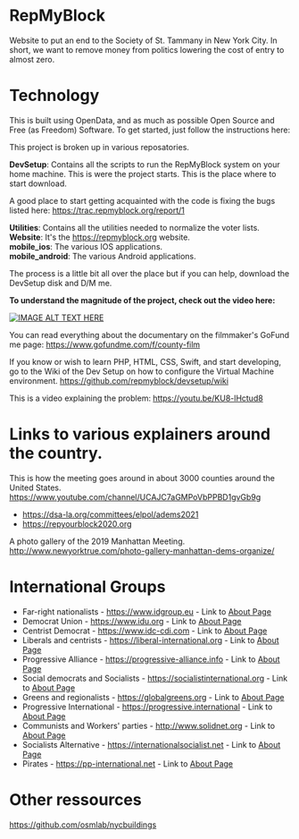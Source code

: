   
# RepMyBlock
Website to put an end to the Society of St. Tammany in New York City. In short, we want to remove money from politics lowering the cost of entry to almost zero.

# Technology
This is built using OpenData, and as much as possible Open Source and Free (as Freedom) Software. To get started, just follow the instructions here: 

This project is broken up in various reposatories.

**DevSetup**: Contains all the scripts to run the RepMyBlock system on your home machine. This is were the project starts. This is the place where to start download.

A good place to start getting acquainted with the code is fixing the bugs listed here: https://trac.repmyblock.org/report/1

**Utilities**: Contains all the utilities needed to normalize the voter lists.<BR>
**Website**: It's the https://repmyblock.org website.<BR>
**mobile_ios**: The various IOS applications.<BR>
**mobile_android**: The various Android applications.
 
The process is a little bit all over the place but if you can help, download the DevSetup disk and D/M me.

  **To understand the magnitude of the project, check out the video here:**<BR>
 
  [![IMAGE ALT TEXT HERE](https://img.youtube.com/vi/_DVyS5m7dQs/0.jpg)](https://www.youtube.com/watch?v=_DVyS5m7dQs)
  
You can read everything about the documentary on the filmmaker's GoFund me page: https://www.gofundme.com/f/county-film


If you know or wish to learn PHP, HTML, CSS, Swift, and start developing, go to the Wiki of the Dev Setup on how to configure the Virtual Machine environment. https://github.com/repmyblock/devsetup/wiki


This is a video explaining the problem: https://youtu.be/KU8-lHctud8
  
# Links to various explainers around the country.
This is how the meeting goes around in about 3000 counties around the United States.<BR>
https://www.youtube.com/channel/UCAJC7aGMPoVbPPBD1gvGb9g

* https://dsa-la.org/committees/elpol/adems2021
* https://repyourblock2020.org

A photo gallery of the 2019 Manhattan Meeting.<BR>
http://www.newyorktrue.com/photo-gallery-manhattan-dems-organize/

# International Groups
* Far-right nationalists - https://www.idgroup.eu - Link to [About Page](https://www.idgroup.eu/about)
* Democrat Union - https://www.idu.org - Link to [About Page](https://www.idu.org/about/history)
* Centrist Democrat - https://www.idc-cdi.com - Link to [About Page](https://www.idc-cdi.com/history)
* Liberals and centrists - https://liberal-international.org - Link to [About Page](https://liberal-international.org/who-we-are/our-mission)
* Progressive Alliance - https://progressive-alliance.info - Link to [About Page](https://progressive-alliance.info/network/guiding-principles)
* Social democrats and Socialists - https://socialistinternational.org - Link to [About Page](https://www.socialistinternational.org/about-us)
* Greens and regionalists - https://globalgreens.org - Link to [About Page](https://globalgreens.org/about)
* Progressive International - https://progressive.international - Link to [About Page](https://progressive.international/about/en)
* Communists and Workers' parties - http://www.solidnet.org - Link to [About Page](http://www.solidnet.org/meetings-and-statements/joint-statements)
* Socialists Alternative - https://internationalsocialist.net - Link to [About Page](https://internationalsocialist.net/en/about)
* Pirates - https://pp-international.net - Link to [About Page](https://pp-international.net/about-ppi/general-assemblies)

# Other ressources
https://github.com/osmlab/nycbuildings


<!--

**Here are some ideas to get you started:**

🙋‍♀️ A short introduction - what is your organization all about?
🌈 Contribution guidelines - how can the community get involved?
👩‍💻 Useful resources - where can the community find your docs? Is there anything else the community should know?
🍿 Fun facts - what does your team eat for breakfast?
🧙 Remember, you can do mighty things with the power of [Markdown](https://docs.github.com/github/writing-on-github/getting-started-with-writing-and-formatting-on-github/basic-writing-and-formatting-syntax)
-->
